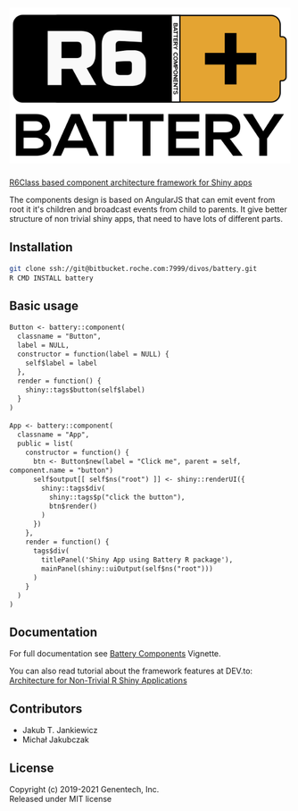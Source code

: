 <h1 align="center">
  <img src="https://github.com/Genentech/battery/blob/master/inst/extra/battery-logo.svg?raw=true"
       alt="Battery R package Logo" />
</h1>

[R6Class based component architecture framework for Shiny apps](https://github.com/Genentech/battery)


The components design is based on AngularJS that can emit event from root it it's children
and broadcast events from child to parents. It give better structure of non trivial shiny apps,
that need to have lots of different parts.

## Installation

```bash
git clone ssh://git@bitbucket.roche.com:7999/divos/battery.git
R CMD INSTALL battery
```

## Basic usage

```
Button <- battery::component(
  classname = "Button",
  label = NULL,
  constructor = function(label = NULL) {
    self$label = label
  },
  render = function() {
    shiny::tags$button(self$label)
  }
)

App <- battery::component(
  classname = "App",
  public = list(
    constructor = function() {
      btn <- Button$new(label = "Click me", parent = self, component.name = "button")
      self$output[[ self$ns("root") ]] <- shiny::renderUI({
        shiny::tags$div(
          shiny::tags$p("click the button"),
          btn$render()
        )
      })
    },
    render = function() {
      tags$div(
        titlePanel('Shiny App using Battery R package'),
        mainPanel(shiny::uiOutput(self$ns("root")))
      )
    }
  )
)
```

## Documentation

For full documentation see [Battery Components](vignettes/battery-components.Rmd) Vignette.

You can also read tutorial about the framework features at DEV.to:<br/>
[Architecture for Non-Trivial R Shiny Applications](https://dev.to/jcubic/architecture-for-non-trivial-r-shiny-applications-3816)


## Contributors
* Jakub T. Jankiewicz
* Michał Jakubczak

## License
Copyright (c) 2019-2021 Genentech, Inc.<br/>
Released under MIT license
